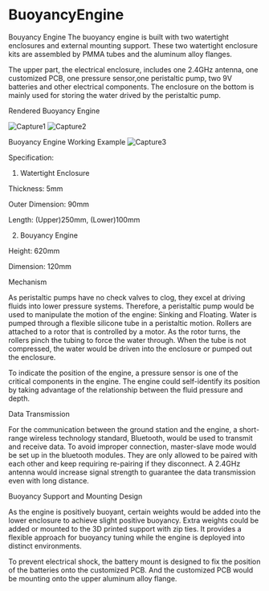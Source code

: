 # BuoyancyEngine

Bouyancy Engine
The buoyancy engine is built with two watertight enclosures and external mounting support. These two watertight enclosure kits are assembled by PMMA tubes and the aluminum alloy flanges. 

The upper part, the electrical enclosure, includes one 2.4GHz antenna, one customized PCB, one pressure sensor,one peristaltic pump, two 9V batteries and other electrical components. The enclosure on the bottom is mainly used for storing the water drived by the peristaltic pump.

Rendered Buoyancy Engine 

![Capture1](https://github.com/winnieay/BuoyancyEngine/assets/88380759/7a8c1507-93f6-4c0b-8b05-36906b9a37ac)  ![Capture2](https://github.com/winnieay/BuoyancyEngine/assets/88380759/687129bf-da87-4b1c-bbc2-6734dbadcb98)  

Buoyancy Engine Working Example
![Capture3](https://github.com/winnieay/BuoyancyEngine/assets/88380759/5820e643-13eb-479d-9879-4b87c657d2f1)



Specification:

1. Watertight Enclosure

Thickness: 5mm

Outer Dimension: 90mm

Length: (Upper)250mm, (Lower)100mm

2. Bouyancy Engine

Height: 620mm

Dimension: 120mm

Mechanism

As peristaltic pumps have no check valves to clog, they excel at driving fluids into lower pressure systems. Therefore, a peristaltic pump would be used to manipulate the motion of the engine: Sinking and Floating. Water is pumped through a flexible silicone tube in a peristaltic motion. Rollers are attached to a rotor that is controlled by a motor. As the rotor turns, the rollers pinch the tubing to force the water through. When the tube is not compressed, the water would be driven into the enclosure or pumped out the enclosure.

To indicate the position of the engine, a pressure sensor is one of the critical components in the engine. The engine could self-identify its position by taking advantage of the relationship between the fluid pressure and depth.

Data Transmission

For the communication between the ground station and the engine, a short-range wireless technology standard, Bluetooth, would be used to transmit and receive data. To avoid  improper connection, master-slave mode would be set up in the bluetooth modules. They are only allowed to be paired with each other and keep requiring re-pairing if they disconnect. A 2.4GHz antenna would increase signal strength to guarantee the data transmission even with long distance.

Buoyancy Support and Mounting Design

As the engine is positively buoyant, certain weights would be added into the lower enclosure to achieve slight positive buoyancy. Extra weights could be added or mounted to the 3D printed support with zip ties. It provides a flexible approach for buoyancy tuning while the engine is deployed into distinct environments.

To prevent electrical shock, the battery mount is designed to fix the position of the batteries onto the customized PCB. And the customized PCB would be mounting onto the upper aluminum alloy flange. 
